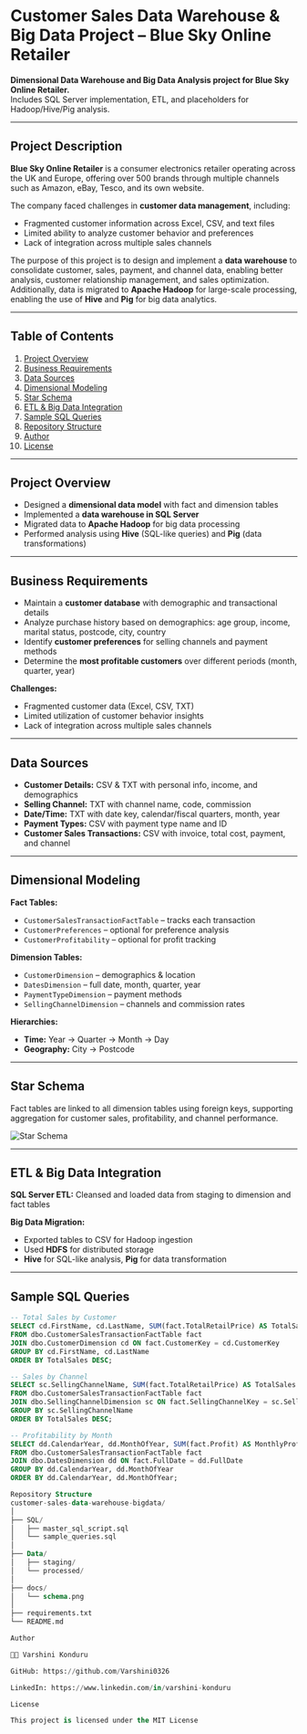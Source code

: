 # Customer Sales Data Warehouse & Big Data Project – Blue Sky Online Retailer

**Dimensional Data Warehouse and Big Data Analysis project for Blue Sky Online Retailer.**  
Includes SQL Server implementation, ETL, and placeholders for Hadoop/Hive/Pig analysis.  

---

## Project Description

**Blue Sky Online Retailer** is a consumer electronics retailer operating across the UK and Europe, offering over 500 brands through multiple channels such as Amazon, eBay, Tesco, and its own website.  

The company faced challenges in **customer data management**, including:

- Fragmented customer information across Excel, CSV, and text files  
- Limited ability to analyze customer behavior and preferences  
- Lack of integration across multiple sales channels  

The purpose of this project is to design and implement a **data warehouse** to consolidate customer, sales, payment, and channel data, enabling better analysis, customer relationship management, and sales optimization. Additionally, data is migrated to **Apache Hadoop** for large-scale processing, enabling the use of **Hive** and **Pig** for big data analytics.

---

## Table of Contents

1. [Project Overview](#project-overview)  
2. [Business Requirements](#business-requirements)  
3. [Data Sources](#data-sources)  
4. [Dimensional Modeling](#dimensional-modeling)  
5. [Star Schema](#star-schema)  
6. [ETL & Big Data Integration](#etl--big-data-integration)  
7. [Sample SQL Queries](#sample-sql-queries)  
8. [Repository Structure](#repository-structure)  
9. [Author](#author)  
10. [License](#license)  

---

## Project Overview

- Designed a **dimensional data model** with fact and dimension tables  
- Implemented a **data warehouse in SQL Server**  
- Migrated data to **Apache Hadoop** for big data processing  
- Performed analysis using **Hive** (SQL-like queries) and **Pig** (data transformations)  

---

## Business Requirements

- Maintain a **customer database** with demographic and transactional details  
- Analyze purchase history based on demographics: age group, income, marital status, postcode, city, country  
- Identify **customer preferences** for selling channels and payment methods  
- Determine the **most profitable customers** over different periods (month, quarter, year)  

**Challenges:**

- Fragmented customer data (Excel, CSV, TXT)  
- Limited utilization of customer behavior insights  
- Lack of integration across multiple sales channels  

---

## Data Sources

- **Customer Details:** CSV & TXT with personal info, income, and demographics  
- **Selling Channel:** TXT with channel name, code, commission  
- **Date/Time:** TXT with date key, calendar/fiscal quarters, month, year  
- **Payment Types:** CSV with payment type name and ID  
- **Customer Sales Transactions:** CSV with invoice, total cost, payment, and channel  

---

## Dimensional Modeling

**Fact Tables:**

- `CustomerSalesTransactionFactTable` – tracks each transaction  
- `CustomerPreferences` – optional for preference analysis  
- `CustomerProfitability` – optional for profit tracking  

**Dimension Tables:**

- `CustomerDimension` – demographics & location  
- `DatesDimension` – full date, month, quarter, year  
- `PaymentTypeDimension` – payment methods  
- `SellingChannelDimension` – channels and commission rates  

**Hierarchies:**

- **Time:** Year → Quarter → Month → Day  
- **Geography:** City → Postcode  

---

## Star Schema

Fact tables are linked to all dimension tables using foreign keys, supporting aggregation for customer sales, profitability, and channel performance.  

![Star Schema](docs/schema_diagram.png)

---

## ETL & Big Data Integration

**SQL Server ETL:** Cleansed and loaded data from staging to dimension and fact tables  

**Big Data Migration:**  

- Exported tables to CSV for Hadoop ingestion  
- Used **HDFS** for distributed storage  
- **Hive** for SQL-like analysis, **Pig** for data transformation  

---

## Sample SQL Queries

```sql
-- Total Sales by Customer
SELECT cd.FirstName, cd.LastName, SUM(fact.TotalRetailPrice) AS TotalSales
FROM dbo.CustomerSalesTransactionFactTable fact
JOIN dbo.CustomerDimension cd ON fact.CustomerKey = cd.CustomerKey
GROUP BY cd.FirstName, cd.LastName
ORDER BY TotalSales DESC;

-- Sales by Channel
SELECT sc.SellingChannelName, SUM(fact.TotalRetailPrice) AS TotalSales
FROM dbo.CustomerSalesTransactionFactTable fact
JOIN dbo.SellingChannelDimension sc ON fact.SellingChannelKey = sc.SellingChannelKey
GROUP BY sc.SellingChannelName
ORDER BY TotalSales DESC;

-- Profitability by Month
SELECT dd.CalendarYear, dd.MonthOfYear, SUM(fact.Profit) AS MonthlyProfit
FROM dbo.CustomerSalesTransactionFactTable fact
JOIN dbo.DatesDimension dd ON fact.FullDate = dd.FullDate
GROUP BY dd.CalendarYear, dd.MonthOfYear
ORDER BY dd.CalendarYear, dd.MonthOfYear;

Repository Structure
customer-sales-data-warehouse-bigdata/
│
├── SQL/
│   ├── master_sql_script.sql
│   └── sample_queries.sql
│
├── Data/
│   ├── staging/
│   └── processed/
│
├── docs/
│   └── schema.png
│
├── requirements.txt
└── README.md

Author

👩‍💻 Varshini Konduru

GitHub: https://github.com/Varshini0326

LinkedIn: https://www.linkedin.com/in/varshini-konduru

License

This project is licensed under the MIT License
